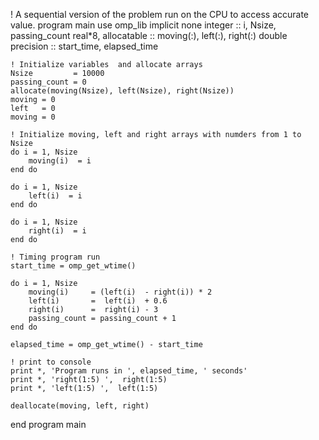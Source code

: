 ! A sequential version of the problem run on the CPU to access accurate value.
program main 
    use omp_lib
    implicit none 
    integer              :: i, Nsize, passing_count
    real*8, allocatable  :: moving(:), left(:), right(:)
    double precision     :: start_time, elapsed_time

    ! Initialize variables  and allocate arrays 
    Nsize         = 10000
    passing_count = 0
    allocate(moving(Nsize), left(Nsize), right(Nsize))
    moving = 0
    left   = 0
    moving = 0

    ! Initialize moving, left and right arrays with numders from 1 to Nsize
    do i = 1, Nsize  
        moving(i)  = i
    end do 

    do i = 1, Nsize  
        left(i)  = i
    end do 

    do i = 1, Nsize  
        right(i)  = i
    end do 
    
    ! Timing program run
    start_time = omp_get_wtime()
    
    do i = 1, Nsize
        moving(i)     = (left(i)  - right(i)) * 2  
        left(i)       =  left(i)  + 0.6
        right(i)      =  right(i) - 3
        passing_count = passing_count + 1
    end do 

    elapsed_time = omp_get_wtime() - start_time
    
    ! print to console
    print *, 'Program runs in ', elapsed_time, ' seconds'
    print *, 'right(1:5) ',  right(1:5)
    print *, 'left(1:5) ',  left(1:5)

    deallocate(moving, left, right)
end program main
